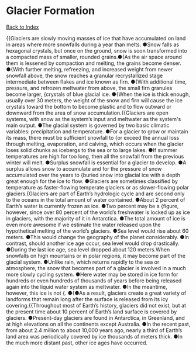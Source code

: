# Glacier Formation
[Back to Index](https://github.com/windows10010/tpoExtractor/blog/master/README.md)

{{Glaciers are slowly moving masses of ice that have accumulated on land in areas where more snowfalls during a year than melts. ●Snow falls as hexagonal crystals, but once on the ground, snow is soon transformed into a compacted mass of smaller, rounded grains.●{As the air space around them is lessened by compaction and melting, the grains become denser. ●{With further melting, refreezing, and increased weight from newer snowfall above, the snow reaches a granular recrystallized stage intermediate between flakes and ice known as firn. ●{With additional time, pressure, and refrozen meltwater from above, the small firn granules become larger, {crystals of blue glacial ice. ●{When the ice is thick enough, usually over 30 meters, the weight of the snow and firn will cause the ice crystals toward the bottom to become plastic and to flow outward or downward from the area of snow accumulation.{{Glaciers are open systems, with snow as the system’s input and meltwater as the system's main output. ●The glacial system is governed by two basic climatic variables: precipitation and temperature. ●For a glacier to grow or maintain its mass, there must be sufficient snowfall to {or exceed the annual loss through melting, evaporation, and calving, which occurs when the glacier loses solid chunks as icebergs to the sea or to large lakes. ●If summer temperatures are high for too long, then all the snowfall from the previous winter will melt. ●Surplus snowfall is essential for a glacier to develop. ●A surplus allows snow to accumulate and for the pressure of snow accumulated over the years to {buried snow into glacial ice with a depth great enough for the ice to flow. ●Glaciers are sometimes classified by temperature as faster-flowing temperate glaciers or as slower-flowing polar glaciers.{Glaciers are part of Earth’s hydrologic cycle and are second only to the oceans in the total amount of water contained. ●About 2 percent of Earth’s water is currently frozen as ice. ●Two percent may be a {figure, however, since over 80 percent of the world’s freshwater is locked up as ice in glaciers, with the majority of it in Antarctica. ●The total amount of ice is even more awesome if we estimate the water released upon the hypothetical melting of the world’s glaciers. ●Sea level would rise about 60 meters. ●This would change the geography of the planet considerably. ●In contrast, should another ice age occur, sea level would drop drastically. ●During the last ice age, sea level dropped about 120 meters.When snowfalls on high mountains or in polar regions, it may become part of the glacial system. ●Unlike rain, which returns rapidly to the sea or atmosphere, the snow that becomes part of a glacier is involved in a much more slowly cycling system. ●Here water may be stored in ice form for hundreds or even hundreds of thousands of years before being released again into the liquid water system as meltwater. ●In the meantime, however, this ice is not {. ●{●As a result, glaciers create a great variety of landforms that remain long after the surface is released from its icy covering.{{Throughout most of Earth’s history, glaciers did not exist, but at the present time about 10 percent of Earth’s land surface is covered by glaciers. ●Present-day glaciers are found in Antarctica, in Greenland, and at high elevations on all the continents except Australia. ●In the recent past, from about 2.4 million to about 10,000 years ago, nearly a third of Earth’s land area was periodically covered by ice thousands of meters thick. ●In the much more distant past, other ice ages have occurred.